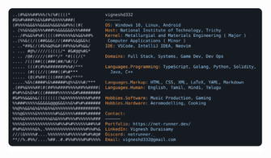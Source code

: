 <a href="https://net-runner.dev/">
<img alt="Vignesh Duraisamy's GitHub Profile README" src="https://raw.githubusercontent.com/vigneshd332/vigneshd332/main/ascii.svg">
</a>
